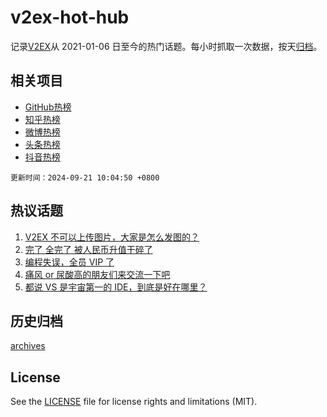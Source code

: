 # v2ex-hot-hub

 记录[V2EX](https://www.v2ex.com/)从 2021-01-06 日至今的热门话题。每小时抓取一次数据，按天[归档](archives)。
 
 ## 相关项目

- [GitHub热榜](https://github.com/it985/github-hot-hub)
- [知乎热榜](https://github.com/it985/zhihu-hot-hub)
- [微博热榜](https://github.com/it985/weibo-hot-hub)
- [头条热榜](https://github.com/it985/toutiao-hot-hub)
- [抖音热榜](https://github.com/it985/douyin-hot-hub)


 `更新时间：2024-09-21 10:04:50 +0800`

## 热议话题

1. [V2EX 不可以上传图片，大家是怎么发图的？](https://www.v2ex.com/t/1074387)
1. [完了 全完了 被人民币升值干碎了](https://www.v2ex.com/t/1074390)
1. [编程失误，全员 VIP 了](https://www.v2ex.com/t/1074282)
1. [痛风 or 尿酸高的朋友们来交流一下吧](https://www.v2ex.com/t/1074317)
1. [都说 VS 是宇宙第一的 IDE，到底是好在哪里？](https://www.v2ex.com/t/1074382)

## 历史归档

[archives](archives)

## License

See the [LICENSE](LICENSE) file for license rights and limitations (MIT).
